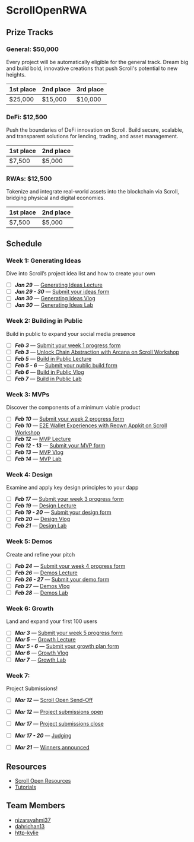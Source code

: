 # ScrollOpenRWA


## Prize Tracks

### General: $50,000
Every project will be automatically eligible for the general track. Dream big and build bold, innovative creations that push Scroll's potential to new heights.

| 1st place | 2nd place | 3rd place |
| --- | --- | --- |
| $25,000 | $15,000 | $10,000 |

### DeFi: $12,500
Push the boundaries of DeFi innovation on Scroll. Build secure, scalable, and transparent solutions for lending, trading, and asset management.

| 1st place | 2nd place |
| --- | --- |
| $7,500 | $5,000 |

### RWAs: $12,500
Tokenize and integrate real-world assets into the blockchain via Scroll, bridging physical and digital economies.

| 1st place | 2nd place |
| --- | --- |
| $7,500 | $5,000 |


## Schedule

### Week 1: Generating Ideas
Dive into Scroll’s project idea list and how to create your own  

- [ ] ***Jan 29*** — [Generating Ideas Lecture](# "Generating Ideas Lecture")
- [ ] ***Jan 29 - 30*** — [Submit your ideas form](# "Submit your ideas form")
- [ ] ***Jan 30*** — [Generating Ideas Vlog](# "Generating Ideas Vlog")
- [ ] ***Jan 30*** — [Generating Ideas Lab](# "Generating Ideas Lab")

### Week 2: Building in Public
Build in public to expand your social media presence 

- [ ] ***Feb 3*** — [Submit your week 1 progress form](# "Submit your week 1 progress form")
- [ ] ***Feb 3*** — [Unlock Chain Abstraction with Arcana on Scroll Workshop](# "Unlock Chain Abstraction with Arcana on Scroll Workshop")
- [ ] ***Feb 5*** — [Build in Public Lecture](# "Build in Public Lecture")
- [ ] ***Feb 5 - 6*** — [Submit your public build form](# "Submit your public build form")
- [ ] ***Feb 6*** — [Build in Public Vlog](# "Build in Public Vlog")
- [ ] ***Feb 7*** — [Build in Public Lab](# "Build in Public Lab")

### Week 3: MVPs
Discover the components of a minimum viable product

- [ ] ***Feb 10*** — [Submit your week 2 progress form](# "Submit your week 2 progress form")
- [ ] ***Feb 10*** — [E2E Wallet Experiences with Reown Appkit on Scroll Workshop](# "E2E Wallet Experiences with Reown Appkit on Scroll Workshop")
- [ ] ***Feb 12*** — [MVP Lecture](# "MVP Lecture")
- [ ] ***Feb 12 - 13*** — [Submit your MVP form](# "Submit your MVP form")
- [ ] ***Feb 13*** — [MVP Vlog](# "MVP Vlog")
- [ ] ***Feb 14*** — [MVP Lab](# "MVP Lab")

### Week 4: Design
Examine and apply key design principles to your dapp

- [ ] ***Feb 17*** — [Submit your week 3 progress form](# "Submit your week 3 progress form")
- [ ] ***Feb 19*** — [Design Lecture](# "Design Lecture")
- [ ] ***Feb 19 - 20*** — [Submit your design form](# "Submit your design form")
- [ ] ***Feb 20*** — [Design Vlog](# "Design Vlog")
- [ ] ***Feb 21*** — [Design Lab](# "Design Lab")

### Week 5: Demos
Create and refine your pitch

- [ ] ***Feb 24*** — [Submit your week 4 progress form](# "Submit your week 4 progress form")
- [ ] ***Feb 26*** — [Demos Lecture](# "Demos Lecture")
- [ ] ***Feb 26 - 27*** — [Submit your demo form](# "Submit your demo form")
- [ ] ***Feb 27*** — [Demos Vlog](# "Demos Vlog")
- [ ] ***Feb 28*** — [Demos Lab](# "Demos Lab")

### Week 6: Growth
Land and expand your first 100 users

- [ ] ***Mar 3*** — [Submit your week 5 progress form](# "Submit your week 5 progress form")
- [ ] ***Mar 5*** — [Growth Lecture](# "Growth Lecture")
- [ ] ***Mar 5 - 6*** — [Submit your growth plan form](# "Submit your growth plan form")
- [ ] ***Mar 6*** — [Growth Vlog](# "Growth Vlog")
- [ ] ***Mar 7*** — [Growth Lab](# "Growth Lab")

### Week 7:
Project Submissions!

- [ ] ***Mar 12*** — [Scroll Open Send-Off](# "Scroll Open Send-Off")
- [ ] ***Mar 12*** — [Project submissions open](# "Project submissions open")
- [ ] ***Mar 17*** — [Project submissions close](# "Project submissions close")
- [ ] ***Mar 17 - 20*** — [Judging](# "Judging")
- [ ] ***Mar 21*** — [Winners announced](# "Winners announced")


## Resources
- [Scroll Open Resources](https://scrollzkp.notion.site/scrollopen "Scroll Open Resources")
- [Tutorials](https://www.levelup.xyz/ "Tutorials")


## Team Members
- [nizarsyahmi37](https://github.com/nizarsyahmi37 "nizarsyahmi37")
- [dahrichan13](https://github.com/dahrichan13 "dahrichan13")
- [http-kylie](https://github.com/http-kylie "http-kylie")
